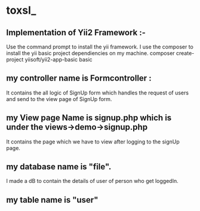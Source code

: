 # toxsl_

	
## Implementation of Yii2 Framework :- 
Use the command prompt to install the yii framework.
I use the composer to install the yii basic project dependiencies on my machine.
composer create-project yiisoft/yii2-app-basic basic


## my controller name is Formcontroller :
It contains the all logic of SignUp form which handles the request of users and send to the view page of SignUp form.

## my View page Name is signup.php which is under the views->demo->signup.php
It contains the page which we have to view after logging to the signUp page.

## my database name is "file". 
I made a dB to contain the details of user of person who get loggedIn.
 
## my table name is "user"
